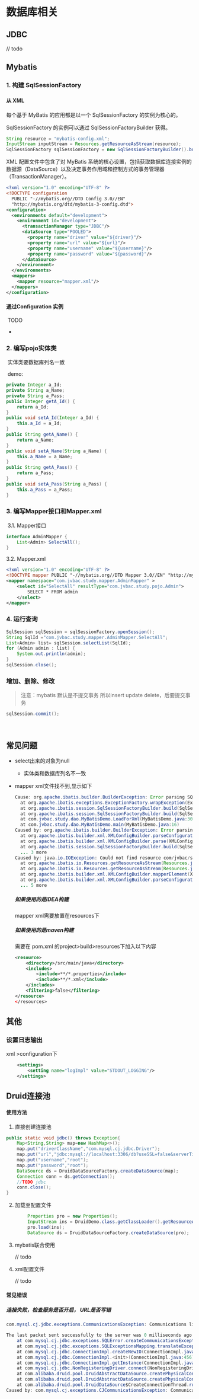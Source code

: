 

# 数据库相关

## JDBC

// todo

## Mybatis

### 1. 构建 SqlSessionFactory

#### 从 XML 

每个基于 MyBatis 的应用都是以一个 SqlSessionFactory 的实例为核心的。

SqlSessionFactory 的实例可以通过 SqlSessionFactoryBuilder 获得。

```java
String resource = "mybatis-config.xml";
InputStream inputStream = Resources.getResourceAsStream(resource);
SqlSessionFactory sqlSessionFactory = new SqlSessionFactoryBuilder().build(inputStream);
```

XML 配置文件中包含了对 MyBatis 系统的核心设置，包括获取数据库连接实例的数据源（DataSource）以及决定事务作用域和控制方式的事务管理器（TransactionManager）。

```xml
<?xml version="1.0" encoding="UTF-8" ?>
<!DOCTYPE configuration
  PUBLIC "-//mybatis.org//DTD Config 3.0//EN"
  "http://mybatis.org/dtd/mybatis-3-config.dtd">
<configuration>
  <environments default="development">
    <environment id="development">
      <transactionManager type="JDBC"/>
      <dataSource type="POOLED">
        <property name="driver" value="${driver}"/>
        <property name="url" value="${url}"/>
        <property name="username" value="${username}"/>
        <property name="password" value="${password}"/>
      </dataSource>
    </environment>
  </environments>
  <mappers>
    <mapper resource="mapper.xml"/>
  </mappers>
</configuration>
```

#### 通过Configuration 实例

​	TODO

 +	

### 2. 编写pojo实体类

​	实体类要数据库列名一致

​	demo:

~~~java
private Integer a_Id;
private String a_Name;
private String a_Pass;
public Integer getA_Id() {
    return a_Id;
}
public void setA_Id(Integer a_Id) {
    this.a_Id = a_Id;
}
public String getA_Name() {
    return a_Name;
}
public void setA_Name(String a_Name) {
    this.a_Name = a_Name;
}
public String getA_Pass() {
    return a_Pass;
}
public void setA_Pass(String a_Pass) {
    this.a_Pass = a_Pass;
}
~~~

### 3. 编写Mapper接口和Mapper.xml

​	3.1.	Mapper接口

```java
interface AdminMapper {
    List<Admin> SelectAll();
}
```

3.2. Mapper.xml

~~~xml
<?xml version="1.0" encoding="UTF-8" ?>
<!DOCTYPE mapper PUBLIC "-//mybatis.org//DTD Mapper 3.0//EN" "http://mybatis.org/dtd/mybatis-3-mapper.dtd" >
<mapper namespace="com.jvbac.study.mapper.AdminMapper" >
    <select id="SelectAll" resultType="com.jvbac.study.pojo.Admin">
        SELECT * FROM admin
    </select>
</mapper>
~~~



### 4. 运行查询

~~~java
SqlSession sqlSession = sqlSessionFactory.openSession();
String SqlId ="com.jvbac.study.mapper.AdminMapper.SelectAll";
List<Admin> list= sqlSession.selectList(SqlId);
for (Admin admin : list) {
    System.out.println(admin);
}
sqlSession.close();
~~~

### 增加、删除、修改 

> 注意：mybatis 默认是不提交事务 所以insert update delete，后要提交事务

~~~java
sqlSession.commit();
~~~



​	

## 常见问题

+ select出来的对象为null
   + 实体类和数据库列名不一致
   
+ mapper xml文件找不到,显示如下

  ~~~java
  Cause: org.apache.ibatis.builder.BuilderException: Error parsing SQL Mapper Configuration. Cause: java.io.IOException: Could not find resource com/jvbac/study/mapper/AdminMapper.xml
  	at org.apache.ibatis.exceptions.ExceptionFactory.wrapException(ExceptionFactory.java:26)
  	at org.apache.ibatis.session.SqlSessionFactoryBuilder.build(SqlSessionFactoryBuilder.java:82)
  	at org.apache.ibatis.session.SqlSessionFactoryBuilder.build(SqlSessionFactoryBuilder.java:66)
  	at com.jvbac.study.dao.MyBatisDemo.LoadForXml(MyBatisDemo.java:30)
  	at com.jvbac.study.dao.MyBatisDemo.main(MyBatisDemo.java:16)
  Caused by: org.apache.ibatis.builder.BuilderException: Error parsing SQL Mapper Configuration. Cause: java.io.IOException: Could not find resource com/jvbac/study/mapper/AdminMapper.xml
  	at org.apache.ibatis.builder.xml.XMLConfigBuilder.parseConfiguration(XMLConfigBuilder.java:109)
  	at org.apache.ibatis.builder.xml.XMLConfigBuilder.parse(XMLConfigBuilder.java:92)
  	at org.apache.ibatis.session.SqlSessionFactoryBuilder.build(SqlSessionFactoryBuilder.java:80)
  	... 3 more
  Caused by: java.io.IOException: Could not find resource com/jvbac/study/mapper/AdminMapper.xml
  	at org.apache.ibatis.io.Resources.getResourceAsStream(Resources.java:110)
  	at org.apache.ibatis.io.Resources.getResourceAsStream(Resources.java:97)
  	at org.apache.ibatis.builder.xml.XMLConfigBuilder.mapperElement(XMLConfigBuilder.java:320)
  	at org.apache.ibatis.builder.xml.XMLConfigBuilder.parseConfiguration(XMLConfigBuilder.java:107)
  	... 5 more
  ~~~
  
  ##### 如果使用的是IDEA构建
  
  mapper xml需要放置在resources下
  
  ##### 如果使用的是maven构建
  
  需要在 pom.xml  的project>build>resources下加入以下内容
  
  ```xml
  <resource>
      <directory>/src/main/java</directory>
      <includes>
          <include>**/*.properties</include>
          <include>**/*.xml</include>
      </includes>
      <filtering>false</filtering>
  </resource>
  </resources>
  ```
 ## 其他

### 设置日志输出

xml >configuration下

~~~xml
    <settings>
        <setting name="logImpl" value="STDOUT_LOGGING"/>
    </settings>
~~~





## Druid连接池

#### 使用方法

1.  直接创建连接池

   ~~~java
   public static void jdbc() throws Exception{
       Map<String,String> map=new HashMap<>();
       map.put("driverClassName","com.mysql.cj.jdbc.Driver");
       map.put("url","jdbc:mysql://localhost:3306/db?useSSL=false&serverTimezone=Asia/Shanghai&allowPublicKeyRetrieval=true");
       map.put("username","root");
       map.put("password","root");
       DataSource ds = DruidDataSourceFactory.createDataSource(map);
       Connection conn = ds.getConnection();
       //TODO jdbc
       conn.close();
   }
   ~~~

   2. 加载至配置文件

   ~~~java
           Properties pro = new Properties();
           InputStream ins = DruidDemo.class.getClassLoader().getResourceAsStream(filename);
           pro.load(ins);
           DataSource ds = DruidDataSourceFactory.createDataSource(pro);
   ~~~

   3. mybatis联合使用
   
      // todo
   
   4. xml配置文件
   
      // todo

#### 常见错误

##### 连接失败，检查服务是否开启， URL是否写错

~~~java
com.mysql.cj.jdbc.exceptions.CommunicationsException: Communications link failure

The last packet sent successfully to the server was 0 milliseconds ago. The driver has not received any packets from the server.
	at com.mysql.cj.jdbc.exceptions.SQLError.createCommunicationsException(SQLError.java:174)
	at com.mysql.cj.jdbc.exceptions.SQLExceptionsMapping.translateException(SQLExceptionsMapping.java:64)
	at com.mysql.cj.jdbc.ConnectionImpl.createNewIO(ConnectionImpl.java:836)
	at com.mysql.cj.jdbc.ConnectionImpl.<init>(ConnectionImpl.java:456)
	at com.mysql.cj.jdbc.ConnectionImpl.getInstance(ConnectionImpl.java:246)
	at com.mysql.cj.jdbc.NonRegisteringDriver.connect(NonRegisteringDriver.java:198)
	at com.alibaba.druid.pool.DruidAbstractDataSource.createPhysicalConnection(DruidAbstractDataSource.java:1375)
	at com.alibaba.druid.pool.DruidAbstractDataSource.createPhysicalConnection(DruidAbstractDataSource.java:1431)
	at com.alibaba.druid.pool.DruidDataSource$CreateConnectionThread.run(DruidDataSource.java:1844)
Caused by: com.mysql.cj.exceptions.CJCommunicationsException: Communications link failure

~~~

